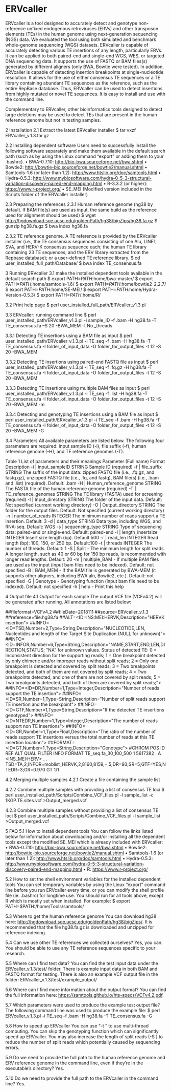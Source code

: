 # ERVcaller
ERVcaller is a tool designed to accurately detect and genotype non-reference unfixed endogenous retroviruses (ERVs) and other transposon elements (TEs) in the human genome using next-generation sequencing (NGS) data. We evaluated the tool using both simulated and benchmark whole-genome sequencing (WGS) datasets. ERVcaller is capable of accurately detecting various TE insertions of any length, particularly ERVs. It can be applied to both paired-end and single-end WGS, WES, or targeted DNA sequencing data. It supports the use of FASTQ or BAM files(s) generated by different aligners (only BWA, Bowtie were tested). In addition, ERVcaller is capable of detecting insertion breakpoints at single-nucleotide resolution. It allows for the use of either consensus TE sequences or a TE library containing abundant TE sequences as the reference, such as the entire RepBase database. Thus, ERVcaller can be used to detect insertions from highly mutated or novel TE sequences. It is easy to install and use with the command line.

Complementary to ERVcaller, other bioinformatics tools designed to detect large deletions may be used to detect TEs that are present in the human reference genome but not in testing samples.

2 Installation
2.1 Extract the latest ERVcaller installer
$ tar vxzf ERVcaller_v.1.3.tar.gz

2.2 Installing dependent software
Users need to successfully install the following software separately and make them available in the default search path (such as by using the Linux command “export” or adding them to your .bashrc).
•	BWA-0.7.10: http://bio-bwa.sourceforge.net/bwa.shtml 
•	Bowtie2: http://bowtie-bio.sourceforge.net/bowtie2/manual.shtml 
•	Samtools-1.6 (or later than 1.2): http://www.htslib.org/doc/samtools.html 
•	Hydra-0.5.3: http://www.mybiosoftware.com/hydra-0-5-3-structural-variation-discovery-paired-end-mapping.html 
•	 R-3.3.2 (or higher): https://www.r-project.org/
•	SE_MEI (Modified version included in the Scripts folder of the ERVcaller installer)

2.3 Preparing the references
2.3.1 Human reference genome (hg38 by default. If BAM file(s) are used as input, the same build as the reference used for alignment should be used)
$ wget http://hgdownload.soe.ucsc.edu/goldenPath/hg38/bigZips/hg38.fa.gz
$ gunzip hg38.fa.gz
$ bwa index hg38.fa

2.3.2 TE reference genome. A TE reference is provided by the ERVcaller installer (i.e., the TE consensus sequences consisting of one Alu, LINE1, SVA, and HERV-K consensus sequence each; the human TE library containing 23 TE sequences; and the ERV library extracted from the Repbase database); or a user-defined TE reference library.
$ cd user_installed_full_path/Database/
$ bwa index TE_consensus.fa

3 Running ERVcaller 
3.1 make the installed dependent tools available in the default search path
$ export PATH=$PATH:$home/bwa-master/
$ export PATH=$PATH:$home/samtools-1.6/
$ export PATH=$PATH:$home/bowtie2-2.2.7/
$ export PATH=$PATH:$home/SE-MEI/
$ export PATH=$PATH:$home/Hydra-Version-0.5.3/
$ export PATH=$PATH:$home/R/

3.2 Print help page
$ perl user_installed_full_path/ERVcaller_v1.3.pl

3.3 ERVcaller: running command line
$ perl user_installed_path/ERVcaller_v1.3.pl -i sample_ID -f .bam -H hg38.fa -T TE_consensus.fa –S 20 -BWA_MEM –t No._threads

3.3.1 Detecting TE insertions using a BAM file as input
$ perl user_installed_path/ERVcaller_v.1.3.pl -i TE_seq -f .bam -H hg38.fa -T TE_consensus.fa -I folder_of_input_data -O folder_for_output_files -t 12 -S 20 -BWA_MEM 

3.3.2 Detecting TE insertions using paired-end FASTQ file as input
$ perl user_installed_path/ERVcaller_v.1.3.pl -i TE_seq -f .fq.gz -H hg38.fa -T TE_consensus.fa -I folder_of_input_data -O folder_for_output_files -t 12 -S 20 -BWA_MEM 

3.3.3 Detecting TE insertions using multiple BAM files as input
$ perl user_installed_path/ERVcaller_v.1.3.pl -i TE_seq -f .list -H hg38.fa -T TE_consensus.fa -I folder_of_input_data -O folder_for_output_files -t 12 -S 20 -BWA_MEM -m 

3.3.4 Detecting and genotyping TE insertions using a BAM file as input
$ perl user_installed_path/ERVcaller_v.1.3.pl -i TE_seq -f .bam -H hg38.fa -T TE_consensus.fa -I folder_of_input_data -O folder_for_output_files -t 12 -S 20 -BWA_MEM -G 

3.4 Parameters
All available parameters are listed below. The following four parameters are required: input sample ID (-i), file suffix (-f), human reference genome (-H), and TE reference genomes (-T).

Table 1 List of parameters and their meanings
Parameter (Full name)	Format	Description
-i | input_sampleID	STRING	Sample ID (required)
-f | file_suffix	STRING	The suffix of the input data: zipped FASTQ file (i.e., .fq.gz, and fastq.gz), unzipped FASTQ file (i.e., .fq, and fastq), BAM file(s) (i.e., .bam and .list) (required). Default: .bam
-H | Human_reference_genome	STRING	The FASTA file of the human reference genome (required)
-T | TE_reference_genomes	STRING	The TE library (FASTA) used for screening (required)
-I | Input_directory	STRING	The folder of the input data. Default: Not specified (current working directory) 
-O | Output_directory	STRING	The folder for the output files. Default: Not specified (current working directory)
-n | number_of_reads	INTEGER	The minimum number of reads support a TE insertion. Default: 3
-d | data_type	STRING	Data type, including WGS, and RNA-seq. Default: WGS
-s | sequencing_type	STRING	Type of sequencing data: paired-end or single-end. Default: paired-end
-l | length_insertsize	INTEGER	Insert size length (bp). Default:500
-r | read_len	INTEGER	Read length (bp): 100, 150, or 250 bp. Default:100
-t | threads	INTEGER	The number of threads. Default: 1
-S | Split	-	The minimum length for split reads. A longer length, such as 40 or 60 bp for 150 bp reads, is recommended with longer read lengths. Default: 20
-m | multiple_BAM	-	If multiple BAM files are used as the input (input bam files need to be indexed). Default: not specified
-B | BAM_MEM	-	If the BAM file is generated by BWA-MEM (it supports other aligners, including BWA aln, Bowtie2, etc.). Default: not specified
-G | Genotype	-	Genotyping function (input bam file need to be indexed). Default: not specified
-h | help	-	Print this help

4 Output file
4.1 Output for each sample
The output VCF file (VCFv4.2) will be generated after running. All annotations are listed below:

##fileformat=VCFv4.2
##fileDate=2018111
##source=ERVcaller_v.1.3
##reference=file:hg38.fa
##ALT=<ID=INS:MEI:HERVK,Description="HERVK insertion">
##INFO=<ID=TSD,Number=2,Type=String,Description="NUCLEOTIDE,LEN, Nucleotides and length of the Target Site Duplication (NULL for unknown)">
##INFO=<ID=INFOR,Number=6,Type=String,Description="NAME,START,END,LEN,DIRECTION,STATUS; "NA" for unknown values. Status of detected TE: 0 = Inconsistent direction for the supporting reads; 1 = One breakpoint detected by only chimeric and/or improper reads without split reads; 2 = Only one breakpoint is detected and covered by split reads; 3 = Two breakpoints detected, and both of them are not covered by split reads; 4 = Two breakpoints detected, and one of them are not covered by split reads; 5 = Two breakpoints detected, and both of them are covered by split reads;">
##INFO=<ID=DR,Number=1,Type=Integer,Description="Number of reads support the TE insertion">
##INFO=<ID=SR,Number=1,Type=String,Description="Number of split reads support TE insertion and the breakpoint">
##INFO=<ID=GTF,Number=1,Type=String,Description="If the detected TE insertions genotyped">
##INFO=<ID=NTEDR,Number=1,Type=Integer,Description="The number of reads support non TE insertions">
##INFO=<ID=GR,Number=1,Type=Float,Description="The ratio of the number of reads support TE insertions versus the total number of reads at this TE insertion location">
##FORMAT=<ID=GT,Number=1,Type=String,Description="Genotype">
#CHROM  POS     ID      REF     ALT     QUAL    FILTER  INFO    FORMAT  TE_seq.fa_30_100_500
1       5617382 .       A       <INS_MEI:HERV>  .       .       TSD=TA,2;INFOR=moblist_HERVK,2,8160,8159,+,5;DR=93;SR=5;GTF=YES;NTEDR=3;GR=0.970 GT   1/1

4.2 Merging multiple samples 
4.2.1 Create a file containing the sample list 

4.2.2 Combine multiple samples with providing a list of consensus TE loci
$ perl user_installed_path/Scripts/Combine_VCF_files.pl -l sample_list -c 1KGP.TE.sites.vcf >Output_merged.vcf

4.2.3 Combine multiple samples without providing a list of consensus TE loci
$ perl user_installed_path/Scripts/Combine_VCF_files.pl -l sample_list >Output_merged.vcf

5 FAQ
5.1 How to install dependent tools
You can follow the links listed below for information about downloading and/or installing all the dependent tools except the modified SE_MEI which is already included with ERVcaller:
•	BWA-0.7.10: http://bio-bwa.sourceforge.net/bwa.shtml 
•	Bowtie2: http://bowtie-bio.sourceforge.net/bowtie2/manual.shtml 
•	Samtools-1.6 (or later than 1.2): http://www.htslib.org/doc/samtools.html 
•	Hydra-0.5.3: http://www.mybiosoftware.com/hydra-0-5-3-structural-variation-discovery-paired-end-mapping.html 
•	R: https://www.r-project.org/

5.2 How to set the shell environment variables for the installed dependent tools
	You can set temporary variables by using the Linux “export” command line before you run ERVcaller every time, or you can modify the shell profile file (ie. .bashrc) for longtime use. You should run for all tools above, except R which is mostly set when installed. For example:
$ export PATH=$PATH:/home/Tools/samtools/

5.3 Where to get the human reference genome 
You can download hg38 here: http://hgdownload.soe.ucsc.edu/goldenPath/hg38/bigZips/. It is recommended that the file hg38.fa.gz is downloaded and unzipped for reference indexing.

5.4 Can we use other TE references we collected ourselves?
	Yes, you can. You should be able to use any TE reference sequences specific to your research.

5.5 Where can I find test data?
	You can find the test input data under the ERVcaller_v.1.3/test/ folder. There is example input data in both BAM and FASTQ format for testing.
There is also an example VCF output file in the folder: ERVcaller_v.1.3/test/example_output/
 
5.6 Where can I find more information about the output format?
	You can find the full information here: https://samtools.github.io/hts-specs/VCFv4.2.pdf.

5.7 Which parameters were used to produce the example test output file?
The following command line was used to produce the example file:
$ perl ERVcaller_v.1.3.pl -i TE_seq -f .bam -H hg38.fa -T TE_consensus.fa -G

5.8 How to speed up ERVcaller
	You can use “-t <threads>” to use multi-thread computing. You can skip the genotyping function which can significantly speed up ERVcaller. You may also increase the length of split reads (-S <Split>) to reduce the number of split reads which potentially caused by sequencing errors.

5.9 Do we need to provide the full path to the human reference genome and ERV reference genome in the command line, even if they’re in the executable’s directory?
Yes.

5.10 Do we need to provide the full path to the ERVcaller in the command line?
Yes.
